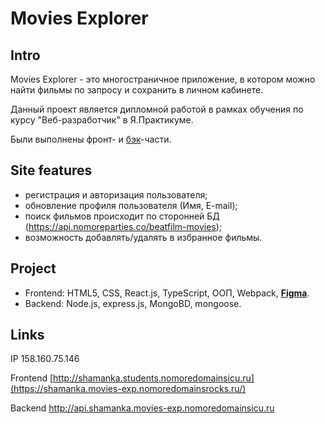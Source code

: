 # Movies Explorer

## Intro

Movies Explorer - это многостраничное приложение, в котором можно найти фильмы по запросу и сохранить в личном кабинете.

Данный проект является дипломной работой в рамках обучения по курсу "Веб-разработчик" в Я.Практикуме.

Были выполнены фронт- и [бэк](https://github.com/ShamankaS/movies-explorer-api)-части.


## Site features
- регистрация и авторизация пользователя;
- обновление профиля пользователя (Имя, E-mail);
- поиск фильмов происходит по сторонней БД (https://api.nomoreparties.co/beatfilm-movies);
- возможность добавлять/удалять в избранное фильмы.

## Project

* Frontend: HTML5, CSS, React.js, TypeScript, ООП, Webpack, [**Figma**](https://www.figma.com/file/Mwo4VRTr6SzC4RuRcLcNtV/%D0%94%D0%B8%D0%BF%D0%BB%D0%BE%D0%BC%D0%BD%D1%8B%D0%B9-%D0%BF%D1%80%D0%BE%D0%B5%D0%BA%D1%82?type=design&node-id=1%3A5643&mode=design&t=ruPRNbfgi5XwGY7j-1).
* Backend: Node.js, express.js, MongoBD, mongoose.

## Links

IP 158.160.75.146

Frontend [http://shamanka.students.nomoredomainsicu.ru](https://shamanka.movies-exp.nomoredomainsrocks.ru/)

Backend http://api.shamanka.movies-exp.nomoredomainsicu.ru

